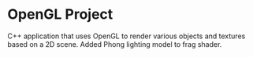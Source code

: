 # OpenGL Project
 C++ application that uses OpenGL to render various objects and textures based on a 2D scene. Added Phong lighting model to frag shader.
